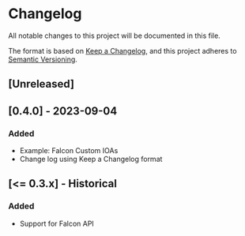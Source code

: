 # Changelog

All notable changes to this project will be documented in this file.

The format is based on [Keep a Changelog](https://keepachangelog.com/en/1.1.0/),
and this project adheres to [Semantic Versioning](https://semver.org/spec/v2.0.0.html).

## [Unreleased]

## [0.4.0] - 2023-09-04

### Added

- Example: Falcon Custom IOAs
- Change log using Keep a Changelog format

## [<= 0.3.x] - Historical

### Added

- Support for Falcon API
